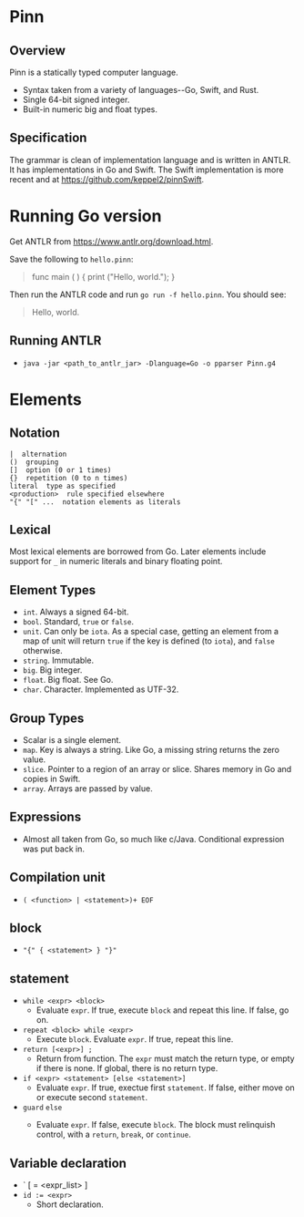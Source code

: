 Pinn
====

## Overview

Pinn is a statically typed computer language.

* Syntax taken from a variety of languages--Go, Swift, and Rust.
* Single 64-bit signed integer.
* Built-in numeric big and float types.

## Specification

The grammar is clean of implementation language and is written in ANTLR. It has implementations in Go and Swift. The Swift implementation is more recent and at https://github.com/keppel2/pinnSwift.

Running Go version
=======

Get ANTLR from https://www.antlr.org/download.html.

Save the following to `hello.pinn`:

> func main ( ) {
> 	print ("Hello, world.");
> }

Then run the ANTLR code and run `go run -f hello.pinn`. You should see:

> Hello, world.

Running ANTLR
-------------

* `java -jar <path_to_antlr_jar> -Dlanguage=Go -o pparser Pinn.g4`

# Elements
## Notation
```
|  alternation
()  grouping
[]  option (0 or 1 times)
{}  repetition (0 to n times)
literal  type as specified
<production>  rule specified elsewhere
"{" "[" ...  notation elements as literals
```

## Lexical

Most lexical elements are borrowed from Go. Later elements include support for `_` in numeric literals and binary floating point.

## Element Types

* `int`. Always a signed 64-bit.
* `bool`. Standard, `true` or `false`.
* `unit`. Can only be `iota`. As a special case, getting an element from a map of unit will return `true` if the key is defined (to `iota`), and `false` otherwise.
* `string`. Immutable.
* `big`. Big integer.
* `float`. Big float. See Go.
* `char`. Character. Implemented as UTF-32.

## Group Types

* Scalar is a single element.
* `map`. Key is always a string. Like Go, a missing string returns the zero value.
* `slice`. Pointer to a region of an array or slice. Shares memory in Go and copies in Swift.
* `array`. Arrays are passed by value.

## Expressions

* Almost all taken from Go, so much like c/Java. Conditional expression was put back in.

## Compilation unit
* `( <function> | <statement>)+ EOF`

## block
* `"{" { <statement> } "}"`

## statement

* `while <expr> <block>`
  * Evaluate `expr`. If true, execute `block` and repeat this line. If false, go on.
* `repeat <block> while <expr>`
  * Execute `block`. Evaluate `expr`. If true, repeat this line.
* `return [<expr>] ;`
  * Return from function. The `expr` must match the return type, or empty if there is none. If global, there is no return type.
* `if <expr> <statement> [else <statement>]`
  * Evaluate `expr`. If true, exectue first `statement`. If false, either move on or execute second `statement`.
* `guard` <expr> `else` <block>
  * Evaluate `expr`. If false, execute `block`. The block must relinquish control, with a `return`, `break`, or `continue`.

## Variable declaration
* `<id> <kind> [ = <expr_list> ]
* `id := <expr>`
  * Short declaration.

